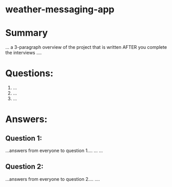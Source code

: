 # weather-messaging-app

# Summary

... a 3-paragraph overview of the project that is written AFTER you complete
the interviews ....

# Questions:
  1. ...
  2. ...
  3. ...

# Answers:

## Question 1: 
...answers from everyone to question 1....
...
...

## Question 2:
...answers from everyone to question 2....
....
